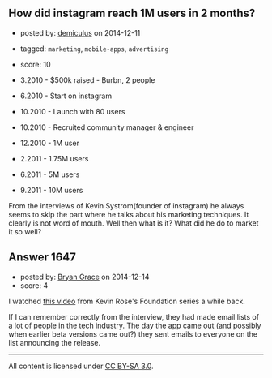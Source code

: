 ## How did instagram reach 1M users in 2 months?

- posted by: [demiculus](https://stackexchange.com/users/5264485/demiculus) on 2014-12-11
- tagged: `marketing`, `mobile-apps`, `advertising`
- score: 10

 - 3.2010 - $500k  raised - Burbn, 2 people
 - 6.2010 - Start on instagram
 - 10.2010 - Launch with 80 users
 - 10.2010 - Recruited community manager & engineer
 - 12.2010 - 1M user
 - 2.2011 - 1.75M users
 - 6.2011 - 5M users
 - 9.2011 - 10M users

From the interviews of Kevin Systrom(founder of instagram) he always seems to skip the part where he talks about his marketing techniques. 
It clearly is not word of mouth. Well then what is it? What did he do to market it so well?


## Answer 1647

- posted by: [Bryan Grace](https://stackexchange.com/users/3069997/bryan-grace) on 2014-12-14
- score: 4

<p>I watched <a href="https://www.youtube.com/watch?v=IPigMKugJhY" rel="nofollow">this video</a> from Kevin Rose's Foundation series a while back. </p>

<p>If I can remember correctly from the interview, they had made email lists of a lot of people in the tech industry.  The day the app came out (and possibly when earlier beta versions came out?) they sent emails to everyone on the list announcing the release.</p>




---

All content is licensed under [CC BY-SA 3.0](https://creativecommons.org/licenses/by-sa/3.0/).
